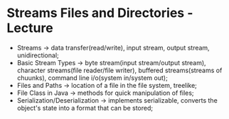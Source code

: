 # Streams Files and Directories - Lecture

- Streams -> data transfer(read/write), input stream, output stream, unidirectional;
- Basic Stream Types -> byte stream(input stream/output stream), character streams(file reader/file writer), buffered streams(streams of chuunks), command line i/o(system in/system out);
- Files and Paths -> location of a file in the file system, treelike;
- File Class in Java -> methods for quick manipulation of files;
- Serialization/Deserialization -> implements serializable, converts the object's state into a format that can be stored;
